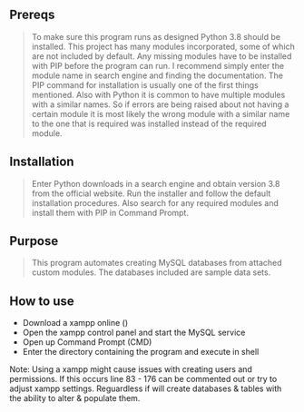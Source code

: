 ## Prereqs
> To make sure this program runs as designed Python 3.8 
> should be installed. This project has many modules incorporated,
> some of which are not included by default. Any missing modules
> have to be installed with PIP before the program can run. I recommend
> simply enter the module name in search engine and finding the documentation. The 
> PIP command for installation is usually one of the first things mentioned.
> Also with Python it is common to have multiple modules with a similar names.
> So if errors are being raised about not having a certain module it is
> most likely the wrong module with a similar name to the one that is required
> was installed instead of the required module.

## Installation
> Enter Python downloads in a search engine and obtain version 3.8 from the official website. 
> Run the installer and follow the default installation procedures. 
> Also search for any required modules and install them with PIP in Command Prompt.

## Purpose
> This program automates creating MySQL databases from attached custom modules.
> The databases included are sample data sets.

## How to use
- Download a xampp online ()
- Open the xampp control panel and start the MySQL service
- Open up Command Prompt (CMD)
- Enter the directory containing the program and execute in shell

Note: Using a xampp might cause issues with creating users and permissions.
      If this occurs line 83 - 176 can be commented out or try to adjust xampp settings.
      Reguardless if will create databases & tables with the ability to alter & populate them.